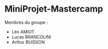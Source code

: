 # MiniProjet-Mastercamp

Membres du groupe :
   - Léo AMIOT
   - Lucas BRANCOLINI
   - Arthur BUISSON